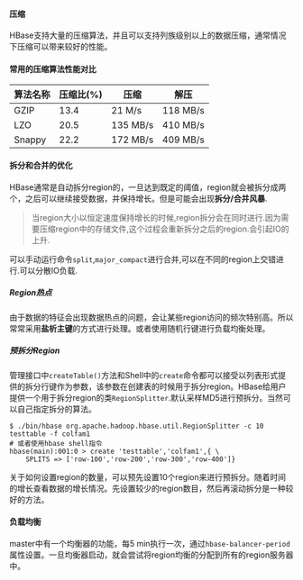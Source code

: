 #### 压缩

HBase支持大量的压缩算法，并且可以支持列族级别以上的数据压缩，通常情况下压缩可以带来较好的性能。

#### 常用的压缩算法性能对比

| 算法名称 | 压缩比(%) | 压缩     | 解压     |
| -------- | --------- | -------- | -------- |
| GZIP     | 13.4      | 21 M/s   | 118 MB/s |
| LZO      | 20.5      | 135 MB/s | 410 MB/s |
| Snappy   | 22.2      | 172 MB/s | 409 MB/s |

#### 拆分和合并的优化

HBase通常是自动拆分region的，一旦达到既定的阈值，region就会被拆分成两个，之后可以继续接受数据，并保持增长。但是可能会出现**拆分/合并风暴**.

> 当region大小以恒定速度保持增长的时候,region拆分会在同时进行.因为需要压缩region中的存储文件,这个过程会重新拆分之后的region.会引起IO的上升.

可以手动运行命令`split`,`major_compact`进行合并,可以在不同的region上交错进行.可以分散IO负载.

##### Region热点

由于数据的特征会出现数据热点的问题，会让某些region访问的频次特别高。所以常常采用**盐析主键**的方式进行处理。或者使用随机行键进行负载均衡处理。

##### 预拆分Region

管理接口中`createTable()`方法和Shell中的`create`命令都可以接受以列表形式提供的拆分行键作为参数，该参数在创建表的时候用于拆分region。HBase给用户提供一个用于拆分region的类`RegionSplitter`.默认采样MD5进行预拆分。当然可以自己指定拆分的算法。

```shell
$ ./bin/hbase org.apache.hadoop.hbase.util.RegionSplitter -c 10 testtable -f colfam1
# 或者使用hbase shell指令
hbase(main):001:0 > create 'testtable','colfam1',{ \
	SPLITS => ['row-100','row-200','row-300','row-400']} 
```

关于如何设置region的数量，可以预先设置10个region来进行预拆分。随着时间的增长查看数据的增长情况。先设置较少的region数目，然后再滚动拆分是一种较好的方法。

#### 负载均衡

master中有一个均衡器的功能，每5 min执行一次，通过`hbase-balancer-period`属性设置。一旦均衡器启动，就会尝试将region均衡的分配到所有的region服务器中。

